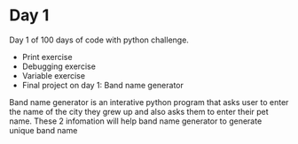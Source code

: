# Day 1

Day 1 of 100 days of code with python challenge.

- Print exercise
- Debugging exercise
- Variable exercise
- Final project on day 1: Band name generator

Band name generator is an interative python program that asks user to enter the name of the city they grew up and also asks them to enter their pet name. These 2 infomation will help band name generator to generate unique band name

